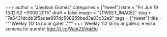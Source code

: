 
+++
author = "Jaydson Gomes"
categories = ["tweet"]
date = "Fri Jun 19 13:12:52 +0000 2015"
draft = false
image = "{TWEET_IMAGE}"
slug = "7e6431dcdb3f5adaa997dc588959bed3a83c32e9"
tags = ["tweet"]
title = """Weekly 112 tá no ar galer..."""
+++
Weekly 112 tá no ar galera, e essa semana foi quente! http://t.co/WaAZbVqk9d
